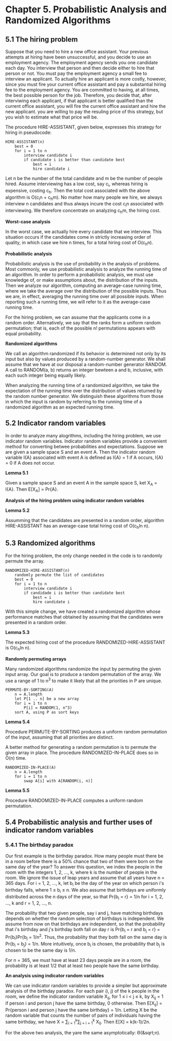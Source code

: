 # Chapter 5. Probabilistic Analysis and Randomized Algorithms

## 5.1 The hiring problem

Suppose that you need to hire a new office assistant. Your previous attempts at hiring have been unsuccessful, and you decide to use an employment agency. The employment agency sends you one candidate each day. You interview that person and then decide either to hire that person or not. You must pay the employment agency a small fee to interview an applicant. To actually hire an applicant is more costly, however, since you must fire your current office assistant and pay a substantial hiring fee to the employment agency. You are committed to having, at all times, the best possible person for the job. Therefore, you decide that, after interviwing each applicant, if that applicant is better qualified than the current office assistant, you will fire the current office assistant and hire the new applicant. you are willing to pay the resuling price of this strategy, but you wish to estimate what that price will be.

The procedure HIRE-ASSISTANT, given below, expresses this strategy for hiring in pseudocode:

```
HIRE-ASSISTANT(n)
	best = 0
	for i = 1 to n
		interview candidate i
		if candidate i is better than candidate best
			best = i
			hire candidate i
``` 

Let n be the number of the total candidate and m be the number of people hired. Assume interviewing has a low cost, say c<sub>i</sub>, whereas hiring is expensive, costing c<sub>h</sub>. Then the total cost associated with the above algorithm is O(c<sub>i</sub>n + c<sub>h</sub>m). No matter how many people we hire, we always interview n candidates and thus always incure the cost c<sub>i</sub>n associated with interviewing. We therefore concentrate on analyzing c<sub>h</sub>m, the hiring cost.

**Worst-case analysis**

In the worst case, we actually hire every candidate that we interview. This situation occurs if the candidates come in strictly increasing order of quality, in which case we hire n times, for a total hiring cost of O(c<sub>h</sub>n).

**Probabilistic analysis**

Probabilistic analysis is the use of probability in the analysis of problems. Most commonly, we use probabilistic analysis to analyze the running time of an algorithm. In order to perform a probabilistic analysis, we must use knowledge of, or make assumptions about, the distribution of the inputs. Then we analyze our algorithm, computing an average-case running time, where we take the average over the distribution of the possible inputs. Thus we are, in effect, averaging the running time over all possible inputs. When reporting such a running time, we will refer to it as the average-case running time.

For the hiring problem, we can assume that the applicants come in a random order. Alternatively, we say that the ranks form a uniform random permutation; that is, each of the possible n! permutations appears with equal probability.

**Randomized algorithms**

We call an algorithm randomized if its behavior is determined not only by its input but also by values produced by a random-number generator. We shall assume that we have at our disposal a random-number generator RANDOM. A call to RANDOM(a, b) returns an integer bewteen a and b, inclusive, with each such integer being equally likely.

When analyzing the running time of a randomized algorithm, we take the expectation of the running time over the distribution of values returned by the random number generator. We distinguish these algorithms from those in which the input is random by referring to the running time of a randomized algorithm as an expected running time.

## 5.2 Indicator random variables

In order to analyze many alogrithms, including the hiring problem, we use indicator random variables. Indicator random variables provide a convenient method for converting betwee probabilities and expectations. Suppose we are given a sample space S and an event A. Then the indicator random variable I{A} associated with event A is defined as I{A} = 1 if A occurs, I{A} = 0 if A does not occur.

**Lemma 5.1**

Given a sample space S and an event A in the sample space S, ket X<sub>A</sub> = I{A}. Then E[X<sub>A</sub>] = Pr{A}.

**Analysis of the hiring problem using indicator random variables**

**Lemma 5.2**

Assumming that the candidates are presented in a random order, algorithm HIRE-ASSISTANT has an average-case total hiring cost of O(c<sub>h</sub>ln n).

## 5.3 Randomized algorithms

For the hiring problem, the only change needed in the code is to randomly permute the array.

```
RANDOMIZED-HIRE-ASSISTANT(n)
	randomly permute the list of candidates
	best = 0
	for i = 1 to n
		interview candidate i
		if candidade i is better than candidate best
			best = i
			hire candidate i
```

With this simple change, we have created a randomized algorithm whose performance matches that obtained by assuming that the candidates were presented in a random order.

**Lemma 5.3**

The expected hiring cost of the procedure RANDOMIZED-HIRE-ASSISTANT is O(c<sub>h</sub>ln n).

**Randomly permuting arrays**

Many randomized algorithms randomize the input by permuting the given input array. Our goal is to produce a random permutation of the array. We use a range of 1 to n<sup>3</sup> to make it likely that all the priorities in P are unique.

```
PERMUTE-BY-SORTING(A)
	n = A.length
	let P[1 .. n] be a new array
	for i = 1 to n
		P[i] = RANDOM(1, n^3)
	sort A, using P as sort keys
```

**Lemma 5.4**

Procedure PERMUTE-BY-SORTING produces a uniform random permutation of the input, assuming that all priorities are distinct.

A better method for generating a random permutation is to permute the given array in place. The procedure RANDOMIZED-IN-PLACE does so in O(n) time.

```
RANDOMIZED-IN-PLACE(A)
	n = A.length
	for i = 1 to n
		swap A[i] with A[RANDOM(i, n)]
```

**Lemma 5.5**

Procedure RANDOMIZED-IN-PLACE computes a uniform random permutation.

## 5.4 Probabilistic analysis and further uses of indicator random variables

### 5.4.1 The birthday paradox

Our first example is the birthday paradox. How many people must there be in a room before there is a 50% chance that two of them were born on the same day of the year? To answer this question, we index the people in the room with the integers 1, 2, ..., k, where k is the number of people in the room. We ignore the issue of leap years and assume that all years have n = 365 days. For i = 1, 2, ..., k, let b<sub>i</sub> be the day of the year on which person i's birthday falls, where 1 &le; b<sub>i</sub> &le; n. We also assume that birthdays are uniformly distributed across the n days of the year, so that Pr{b<sub>i</sub> = r} = 1/n for i = 1, 2, ..., k and r = 1, 2, ..., n.

The probability that two given people, say i and j, have matching birthdays depends on whether the random selection of birthdays is independent. We assume from now on that birthdays are independent, so that the probability that i's birthday and j's birthday both fall on day r is Pr{b<sub>i</sub> = r and b<sub>j</sub> = r} = Pr{b<sub>i</sub>}Pr{b<sub>j</sub> = 1/n<sup>2</sup>. Thus, the probability that they both fall on the same day is Pr{b<sub>i</sub> = b<sub>j</sub>} = 1/n. More intuitively, once b<sub>i</sub> is chosen, the probability that b<sub>j</sub> is chosen to be the same day is 1/n.

For n = 365, we must have at least 23 days people are in a room, the probability is at least 1/2 that at least two people have the same birthday.

**An analysis using indicator random variables**

We can use indicator random variables to provide a simpler but approximate analysis of the birthday paradox. For each pair (i, j) of the k people in the room, we define the indicator random variable X<sub>ij</sub>, for 1 &le; i < j &le; k, by X<sub>ij</sub> = 1 if person i and person j have the same birthday, 0 otherwise. Then E[X<sub>ij</sub>] = Pr{person i and person j have the same birthday} = 1/n. Letting X be the random variable that counts the number of pairs of individuals having the same birthday, we have X = &sum;<sub>i = 1</sub><sup>k</sup>&sum;<sub>j = i + 1</sub><sup>k</sup> X<sub>ij</sub>. Then E[X] = k(k-1)/2n. 

For the above two analysis, the yare the same asymptotically: &Theta;(&sqrt;n).
